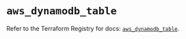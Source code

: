# `aws_dynamodb_table`

Refer to the Terraform Registry for docs: [`aws_dynamodb_table`](https://registry.terraform.io/providers/hashicorp/aws/6.7.0/docs/resources/dynamodb_table).

